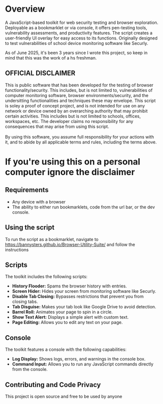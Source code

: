 # Overview

A JavaScript-based toolkit for web security testing and browser exploration. Deployable as a bookmarklet or via console, it offers pen-testing tools, vulnerability assessments, and productivity features. The script creates a user-friendly UI overlay for easy access to its functions. Originally designed to test vulnerabilities of school device monitoring software like Securly.

As of June 2025, it's been 3 years since I wrote this project, so keep in mind that this was the work of a hs freshman.

## OFFICIAL DISCLAIMER

This is public software that has been developed for the testing of browser functionality/security. This includes, but is not limited to, vulnerabilities of computer monitoring software, browser environments/security, and the undersitting functionalities and techniques these may envelope. This script is soley a proof of concept project, and is not intended for use on any network or device owned by an overarching authority that may prohibit certain activities. This includes but is not limited to schools, offices, workspaces, etc. The developer claims no responsibility for any consequences that may arise from using this script.<br><br>By using this software, you assume full responsibility for your actions with it, and to abide by all applicable terms and rules, including the terms above. 

# If you're using this on a personal computer ignore the disclaimer

## Requirements

- Any device with a browser
- The ability to either run bookmarklets, code from the url bar, or the dev console.

## Using the script

To run the script as a bookmarklet, navigate to https://bannysters.github.io/Browser-Utility-Suite/ and follow the instructions

## Scripts
The toolkit includes the following scripts:
- **History Flooder:** Spams the browser history with entries.
- **Screen Hider:** Hides your screen from monitoring software like Securly.
- **Disable Tab Closing:** Bypasses restrictions that prevent you from closing tabs.
- **Tab Disguise:** Makes your tab look like Google Drive to avoid detection.
- **Barrel Roll:** Animates your page to spin in a circle.
- **Show Text Alert:** Displays a simple alert with custom text.
- **Page Editing:** Allows you to edit any text on your page.

## Console
The toolkit features a console with the following capabilities:
- **Log Display:** Shows logs, errors, and warnings in the console box.
- **Command Input:** Allows you to run any JavaScript commands directly from the console.


## Contributing and Code Privacy

This project is open source and free to be used by anyone
